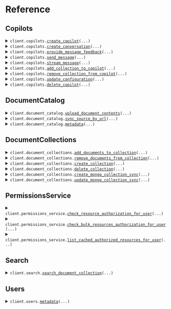 # Reference
## Copilots
<details><summary><code>client.copilots.<a href="src/credal/copilots/client.py">create_copilot</a>(...)</code></summary>
<dl>
<dd>

#### 📝 Description

<dl>
<dd>

<dl>
<dd>

Create a new agent. The API key used will be added to the agent for future Requests
</dd>
</dl>
</dd>
</dl>

#### 🔌 Usage

<dl>
<dd>

<dl>
<dd>

```python
from credal import CredalApi
from credal.common import Collaborator

client = CredalApi(
    api_key="YOUR_API_KEY",
)
client.copilots.create_copilot(
    name="Customer Agent",
    description="This agent is used to answer customer requests based on internal documentation.",
    collaborators=[
        Collaborator(
            email="test@gmail.com",
            role="editor",
        )
    ],
)

```
</dd>
</dl>
</dd>
</dl>

#### ⚙️ Parameters

<dl>
<dd>

<dl>
<dd>

**name:** `str` — A descriptive name for the agent.
    
</dd>
</dl>

<dl>
<dd>

**description:** `str` — An in depth name for the agent's function. Useful for routing requests to the right agent.
    
</dd>
</dl>

<dl>
<dd>

**collaborators:** `typing.Sequence[Collaborator]` — A list of collaborator emails and roles that will have access to the agent.
    
</dd>
</dl>

<dl>
<dd>

**request_options:** `typing.Optional[RequestOptions]` — Request-specific configuration.
    
</dd>
</dl>
</dd>
</dl>


</dd>
</dl>
</details>

<details><summary><code>client.copilots.<a href="src/credal/copilots/client.py">create_conversation</a>(...)</code></summary>
<dl>
<dd>

#### 📝 Description

<dl>
<dd>

<dl>
<dd>

OPTIONAL. Create a new conversation with the Agent. The conversation ID can be used in the `sendMessage` endpoint. The `sendMessage` endpoint automatically creates new conversations upon first request, but calling this endpoint can simplify certain use cases where it is helpful for the application to have the conversation ID before the first message is sent.
</dd>
</dl>
</dd>
</dl>

#### 🔌 Usage

<dl>
<dd>

<dl>
<dd>

```python
import uuid

from credal import CredalApi

client = CredalApi(
    api_key="YOUR_API_KEY",
)
client.copilots.create_conversation(
    agent_id=uuid.UUID(
        "82e4b12a-6990-45d4-8ebd-85c00e030c24",
    ),
    user_email="ravin@credal.ai",
)

```
</dd>
</dl>
</dd>
</dl>

#### ⚙️ Parameters

<dl>
<dd>

<dl>
<dd>

**agent_id:** `uuid.UUID` — Credal-generated Agent ID to specify which agent to route the request to.
    
</dd>
</dl>

<dl>
<dd>

**user_email:** `str` — End-user for the conversation.
    
</dd>
</dl>

<dl>
<dd>

**request_options:** `typing.Optional[RequestOptions]` — Request-specific configuration.
    
</dd>
</dl>
</dd>
</dl>


</dd>
</dl>
</details>

<details><summary><code>client.copilots.<a href="src/credal/copilots/client.py">provide_message_feedback</a>(...)</code></summary>
<dl>
<dd>

#### 🔌 Usage

<dl>
<dd>

<dl>
<dd>

```python
import uuid

from credal import CredalApi
from credal.copilots import MessageFeedback

client = CredalApi(
    api_key="YOUR_API_KEY",
)
client.copilots.provide_message_feedback(
    user_email="ravin@credal.ai",
    message_id=uuid.UUID(
        "dd721cd8-4bf2-4b94-9869-258df3dab9dc",
    ),
    agent_id=uuid.UUID(
        "82e4b12a-6990-45d4-8ebd-85c00e030c24",
    ),
    message_feedback=MessageFeedback(
        feedback="NEGATIVE",
        suggested_answer="Yes, Credal is SOC 2 compliant.",
        descriptive_feedback="The response should be extremely clear and concise.",
    ),
)

```
</dd>
</dl>
</dd>
</dl>

#### ⚙️ Parameters

<dl>
<dd>

<dl>
<dd>

**agent_id:** `uuid.UUID` — Credal-generated Agent ID to specify which agent to route the request to.
    
</dd>
</dl>

<dl>
<dd>

**user_email:** `str` — The user profile you want to use when providing feedback.
    
</dd>
</dl>

<dl>
<dd>

**message_id:** `uuid.UUID` — The message ID for which feedback is being provided.
    
</dd>
</dl>

<dl>
<dd>

**message_feedback:** `MessageFeedback` — The feedback provided by the user.
    
</dd>
</dl>

<dl>
<dd>

**request_options:** `typing.Optional[RequestOptions]` — Request-specific configuration.
    
</dd>
</dl>
</dd>
</dl>


</dd>
</dl>
</details>

<details><summary><code>client.copilots.<a href="src/credal/copilots/client.py">send_message</a>(...)</code></summary>
<dl>
<dd>

#### 🔌 Usage

<dl>
<dd>

<dl>
<dd>

```python
import uuid

from credal import CredalApi
from credal.copilots import InputVariable

client = CredalApi(
    api_key="YOUR_API_KEY",
)
client.copilots.send_message(
    agent_id=uuid.UUID(
        "82e4b12a-6990-45d4-8ebd-85c00e030c24",
    ),
    message="Is Credal SOC 2 compliant?",
    user_email="ravin@credal.ai",
    input_variables=[
        InputVariable(
            name="input1",
            ids=[
                uuid.UUID(
                    "82e4b12a-6990-45d4-8ebd-85c00e030c24",
                )
            ],
        ),
        InputVariable(
            name="input2",
            ids=[
                uuid.UUID(
                    "82e4b12a-6990-45d4-8ebd-85c00e030c25",
                ),
                uuid.UUID(
                    "82e4b12a-6990-45d4-8ebd-85c00e030c26",
                ),
            ],
        ),
    ],
)

```
</dd>
</dl>
</dd>
</dl>

#### ⚙️ Parameters

<dl>
<dd>

<dl>
<dd>

**agent_id:** `uuid.UUID` — Credal-generated Agent ID to specify which agent to route the request to.
    
</dd>
</dl>

<dl>
<dd>

**message:** `str` — The message you want to send to your agent.
    
</dd>
</dl>

<dl>
<dd>

**user_email:** `str` — The user profile you want to use when sending the message.
    
</dd>
</dl>

<dl>
<dd>

**conversation_id:** `typing.Optional[uuid.UUID]` — Credal-generated conversation ID for sending follow up messages. Conversation ID is returned after initial message. Optional, to be left off for first messages on new conversations.
    
</dd>
</dl>

<dl>
<dd>

**input_variables:** `typing.Optional[typing.Sequence[InputVariable]]` — Optional input variables to be used in the message. Map the name of the variable to a list of urls.
    
</dd>
</dl>

<dl>
<dd>

**request_options:** `typing.Optional[RequestOptions]` — Request-specific configuration.
    
</dd>
</dl>
</dd>
</dl>


</dd>
</dl>
</details>

<details><summary><code>client.copilots.<a href="src/credal/copilots/client.py">stream_message</a>(...)</code></summary>
<dl>
<dd>

#### 📝 Description

<dl>
<dd>

<dl>
<dd>

This endpoint allows you to send a message to a specific agent and get the response back as a streamed set of Server-Sent Events.
</dd>
</dl>
</dd>
</dl>

#### 🔌 Usage

<dl>
<dd>

<dl>
<dd>

```python
import uuid

from credal import CredalApi
from credal.copilots import InputVariable

client = CredalApi(
    api_key="YOUR_API_KEY",
)
response = client.copilots.stream_message(
    copilot_id=uuid.UUID(
        "82e4b12a-6990-45d4-8ebd-85c00e030c25",
    ),
    message="Is Credal SOC 2 compliant?",
    email="ravin@credal.ai",
    input_variables=[
        InputVariable(
            name="input1",
            ids=[
                uuid.UUID(
                    "82e4b12a-6990-45d4-8ebd-85c00e030c24",
                )
            ],
        ),
        InputVariable(
            name="input2",
            ids=[
                uuid.UUID(
                    "82e4b12a-6990-45d4-8ebd-85c00e030c25",
                ),
                uuid.UUID(
                    "82e4b12a-6990-45d4-8ebd-85c00e030c26",
                ),
            ],
        ),
    ],
)
for chunk in response.data:
    yield chunk

```
</dd>
</dl>
</dd>
</dl>

#### ⚙️ Parameters

<dl>
<dd>

<dl>
<dd>

**copilot_id:** `uuid.UUID` — Credal-generated Agent ID to specify which agent to route the request to.
    
</dd>
</dl>

<dl>
<dd>

**message:** `str` — The message you want to send to your agent.
    
</dd>
</dl>

<dl>
<dd>

**email:** `str` — The user profile you want to use when sending the message.
    
</dd>
</dl>

<dl>
<dd>

**conversation_id:** `typing.Optional[uuid.UUID]` — Credal-generated conversation ID for sending follow up messages. Conversation ID is returned after initial message. Optional, to be left off for first messages on new conversations.
    
</dd>
</dl>

<dl>
<dd>

**input_variables:** `typing.Optional[typing.Sequence[InputVariable]]` — Optional input variables to be used in the message. Map the name of the variable to a list of urls.
    
</dd>
</dl>

<dl>
<dd>

**request_options:** `typing.Optional[RequestOptions]` — Request-specific configuration.
    
</dd>
</dl>
</dd>
</dl>


</dd>
</dl>
</details>

<details><summary><code>client.copilots.<a href="src/credal/copilots/client.py">add_collection_to_copilot</a>(...)</code></summary>
<dl>
<dd>

#### 📝 Description

<dl>
<dd>

<dl>
<dd>

Link a collection with a agent. The API Key used must be added to both the collection and the agent beforehand.
</dd>
</dl>
</dd>
</dl>

#### 🔌 Usage

<dl>
<dd>

<dl>
<dd>

```python
import uuid

from credal import CredalApi

client = CredalApi(
    api_key="YOUR_API_KEY",
)
client.copilots.add_collection_to_copilot(
    copilot_id=uuid.UUID(
        "82e4b12a-6990-45d4-8ebd-85c00e030c24",
    ),
    collection_id=uuid.UUID(
        "def1055f-83c5-43d6-b558-f7a38e7b299e",
    ),
)

```
</dd>
</dl>
</dd>
</dl>

#### ⚙️ Parameters

<dl>
<dd>

<dl>
<dd>

**copilot_id:** `uuid.UUID` — Credal-generated Agent ID to add the collection to.
    
</dd>
</dl>

<dl>
<dd>

**collection_id:** `uuid.UUID` — Credal-generated collection ID to add.
    
</dd>
</dl>

<dl>
<dd>

**request_options:** `typing.Optional[RequestOptions]` — Request-specific configuration.
    
</dd>
</dl>
</dd>
</dl>


</dd>
</dl>
</details>

<details><summary><code>client.copilots.<a href="src/credal/copilots/client.py">remove_collection_from_copilot</a>(...)</code></summary>
<dl>
<dd>

#### 📝 Description

<dl>
<dd>

<dl>
<dd>

Unlink a collection with a agent. The API Key used must be added to both the collection and the agent beforehand.
</dd>
</dl>
</dd>
</dl>

#### 🔌 Usage

<dl>
<dd>

<dl>
<dd>

```python
import uuid

from credal import CredalApi

client = CredalApi(
    api_key="YOUR_API_KEY",
)
client.copilots.remove_collection_from_copilot(
    copilot_id=uuid.UUID(
        "82e4b12a-6990-45d4-8ebd-85c00e030c24",
    ),
    collection_id=uuid.UUID(
        "def1055f-83c5-43d6-b558-f7a38e7b299e",
    ),
)

```
</dd>
</dl>
</dd>
</dl>

#### ⚙️ Parameters

<dl>
<dd>

<dl>
<dd>

**copilot_id:** `uuid.UUID` — Credal-generated agent ID to add the collection to.
    
</dd>
</dl>

<dl>
<dd>

**collection_id:** `uuid.UUID` — Credal-generated collection ID to add.
    
</dd>
</dl>

<dl>
<dd>

**request_options:** `typing.Optional[RequestOptions]` — Request-specific configuration.
    
</dd>
</dl>
</dd>
</dl>


</dd>
</dl>
</details>

<details><summary><code>client.copilots.<a href="src/credal/copilots/client.py">update_configuration</a>(...)</code></summary>
<dl>
<dd>

#### 📝 Description

<dl>
<dd>

<dl>
<dd>

Update the configuration for a agent
</dd>
</dl>
</dd>
</dl>

#### 🔌 Usage

<dl>
<dd>

<dl>
<dd>

```python
import uuid

from credal import CredalApi
from credal.copilots import AiEndpointConfiguration, Configuration

client = CredalApi(
    api_key="YOUR_API_KEY",
)
client.copilots.update_configuration(
    copilot_id=uuid.UUID(
        "82e4b12a-6990-45d4-8ebd-85c00e030c24",
    ),
    configuration=Configuration(
        name="Customer Agent",
        description="This agent is used to answer customer requests based on internal documentation.",
        prompt="You are a polite, helpful assistant used to answer customer requests.",
        ai_endpoint_configuration=AiEndpointConfiguration(
            base_url="https://api.openai.com/v1/",
            api_key="<YOUR_API_KEY_HERE>",
        ),
    ),
)

```
</dd>
</dl>
</dd>
</dl>

#### ⚙️ Parameters

<dl>
<dd>

<dl>
<dd>

**copilot_id:** `uuid.UUID` — Credal-generated agent ID to add the collection to.
    
</dd>
</dl>

<dl>
<dd>

**configuration:** `Configuration` 
    
</dd>
</dl>

<dl>
<dd>

**request_options:** `typing.Optional[RequestOptions]` — Request-specific configuration.
    
</dd>
</dl>
</dd>
</dl>


</dd>
</dl>
</details>

<details><summary><code>client.copilots.<a href="src/credal/copilots/client.py">delete_copilot</a>(...)</code></summary>
<dl>
<dd>

#### 🔌 Usage

<dl>
<dd>

<dl>
<dd>

```python
import uuid

from credal import CredalApi

client = CredalApi(
    api_key="YOUR_API_KEY",
)
client.copilots.delete_copilot(
    id=uuid.UUID(
        "ac20e6ba-0bae-11ef-b25a-efca73df4c3a",
    ),
)

```
</dd>
</dl>
</dd>
</dl>

#### ⚙️ Parameters

<dl>
<dd>

<dl>
<dd>

**id:** `uuid.UUID` — Copilot ID
    
</dd>
</dl>

<dl>
<dd>

**request_options:** `typing.Optional[RequestOptions]` — Request-specific configuration.
    
</dd>
</dl>
</dd>
</dl>


</dd>
</dl>
</details>

## DocumentCatalog
<details><summary><code>client.document_catalog.<a href="src/credal/document_catalog/client.py">upload_document_contents</a>(...)</code></summary>
<dl>
<dd>

#### 🔌 Usage

<dl>
<dd>

<dl>
<dd>

```python
from credal import CredalApi

client = CredalApi(
    api_key="YOUR_API_KEY",
)
client.document_catalog.upload_document_contents(
    document_name="My Document",
    document_contents="Lorem ipsum...",
    document_external_id="73eead26-d124-4940-b329-5f068a0a8db9",
    allowed_users_email_addresses=["jack@credal.ai", "ravin@credal.ai"],
    upload_as_user_email="jack@credal.ai",
)

```
</dd>
</dl>
</dd>
</dl>

#### ⚙️ Parameters

<dl>
<dd>

<dl>
<dd>

**document_name:** `str` — The name of the document you want to upload.
    
</dd>
</dl>

<dl>
<dd>

**document_contents:** `str` — The full LLM-formatted text contents of the document you want to upload.
    
</dd>
</dl>

<dl>
<dd>

**allowed_users_email_addresses:** `typing.Sequence[str]` — Users allowed to access the document. Unlike Credal's out of the box connectors which reconcile various permissions models from 3rd party software, for custom uploads the caller is responsible for specifying who can access the document and currently flattening groups if applicable. Documents can also be marked as internal public.
    
</dd>
</dl>

<dl>
<dd>

**upload_as_user_email:** `str` — [Legacy] The user on behalf of whom the document should be uploaded. In most cases, this can simply be the email of the developer making the API call. This field will be removed in the future in favor of purely specifying permissions via allowedUsersEmailAddresses.
    
</dd>
</dl>

<dl>
<dd>

**document_external_id:** `str` — The external ID of the document. This is typically the ID as it exists in its original external system. Uploads to the same external ID will update the document in Credal.
    
</dd>
</dl>

<dl>
<dd>

**document_external_url:** `typing.Optional[str]` — The external URL of the document you want to upload. If provided Credal will link to this URL.
    
</dd>
</dl>

<dl>
<dd>

**custom_metadata:** `typing.Optional[typing.Optional[typing.Any]]` — Optional JSON representing any custom metadata for this document
    
</dd>
</dl>

<dl>
<dd>

**collection_id:** `typing.Optional[str]` — If specified, document will also be added to a particular document collection
    
</dd>
</dl>

<dl>
<dd>

**force_update:** `typing.Optional[bool]` — If specified, document contents will be re-uploaded and re-embedded even if the document already exists in Credal
    
</dd>
</dl>

<dl>
<dd>

**internal_public:** `typing.Optional[bool]` — If specified, document will be accessible to everyone within the organization of the uploader
    
</dd>
</dl>

<dl>
<dd>

**request_options:** `typing.Optional[RequestOptions]` — Request-specific configuration.
    
</dd>
</dl>
</dd>
</dl>


</dd>
</dl>
</details>

<details><summary><code>client.document_catalog.<a href="src/credal/document_catalog/client.py">sync_source_by_url</a>(...)</code></summary>
<dl>
<dd>

#### 📝 Description

<dl>
<dd>

<dl>
<dd>

Sync a document from a source URL. Does not support recursive web search. Reach out to a Credal representative for access.
</dd>
</dl>
</dd>
</dl>

#### 🔌 Usage

<dl>
<dd>

<dl>
<dd>

```python
from credal import CredalApi

client = CredalApi(
    api_key="YOUR_API_KEY",
)
client.document_catalog.sync_source_by_url(
    source_url="https://drive.google.com/file/d/123456/view",
    upload_as_user_email="ria@credal.ai",
)

```
</dd>
</dl>
</dd>
</dl>

#### ⚙️ Parameters

<dl>
<dd>

<dl>
<dd>

**upload_as_user_email:** `str` 
    
</dd>
</dl>

<dl>
<dd>

**source_url:** `str` 
    
</dd>
</dl>

<dl>
<dd>

**request_options:** `typing.Optional[RequestOptions]` — Request-specific configuration.
    
</dd>
</dl>
</dd>
</dl>


</dd>
</dl>
</details>

<details><summary><code>client.document_catalog.<a href="src/credal/document_catalog/client.py">metadata</a>(...)</code></summary>
<dl>
<dd>

#### 📝 Description

<dl>
<dd>

<dl>
<dd>

Bulk patch metadata for documents, synced natively by Credal or manual API uploads
</dd>
</dl>
</dd>
</dl>

#### 🔌 Usage

<dl>
<dd>

<dl>
<dd>

```python
from credal import CredalApi
from credal.common import ResourceIdentifier_ExternalResourceId
from credal.document_catalog import DocumentMetadataPatch

client = CredalApi(
    api_key="YOUR_API_KEY",
)
client.document_catalog.metadata(
    sources=[
        DocumentMetadataPatch(
            metadata={"Department": "HR", "Country": "United States"},
            resource_identifier=ResourceIdentifier_ExternalResourceId(
                external_resource_id="170NrBm0Do7gdzvr54UvyslPVWkQFOA0lgNycFmdZJQr",
                resource_type="GOOGLE_DRIVE_ITEM",
            ),
        ),
        DocumentMetadataPatch(
            metadata={"Department": "Sales", "Vertical": "Healthcare"},
            resource_identifier=ResourceIdentifier_ExternalResourceId(
                external_resource_id="123456",
                resource_type="ZENDESK_TICKET",
            ),
        ),
    ],
    upload_as_user_email="ben@credal.ai",
)

```
</dd>
</dl>
</dd>
</dl>

#### ⚙️ Parameters

<dl>
<dd>

<dl>
<dd>

**sources:** `typing.Sequence[DocumentMetadataPatch]` 
    
</dd>
</dl>

<dl>
<dd>

**upload_as_user_email:** `str` 
    
</dd>
</dl>

<dl>
<dd>

**request_options:** `typing.Optional[RequestOptions]` — Request-specific configuration.
    
</dd>
</dl>
</dd>
</dl>


</dd>
</dl>
</details>

## DocumentCollections
<details><summary><code>client.document_collections.<a href="src/credal/document_collections/client.py">add_documents_to_collection</a>(...)</code></summary>
<dl>
<dd>

#### 📝 Description

<dl>
<dd>

<dl>
<dd>

Add documents to a document collection. Note that the documents must already exist in the document catalog to use this endpoint. If you want to upload a new document to a collection, use the `uploadDocumentContents` endpoint.
</dd>
</dl>
</dd>
</dl>

#### 🔌 Usage

<dl>
<dd>

<dl>
<dd>

```python
import uuid

from credal import CredalApi
from credal.common import ResourceIdentifier_ExternalResourceId

client = CredalApi(
    api_key="YOUR_API_KEY",
)
client.document_collections.add_documents_to_collection(
    collection_id=uuid.UUID(
        "82e4b12a-6990-45d4-8ebd-85c00e030c24",
    ),
    resource_identifiers=[
        ResourceIdentifier_ExternalResourceId(
            external_resource_id="170NrBm0Do7gdzvr54UvyslPVWkQFOA0lgNycFmdZJQr",
            resource_type="GOOGLE_DRIVE_ITEM",
        ),
        ResourceIdentifier_ExternalResourceId(
            external_resource_id="398KAHdfkjsdf09r54UvyslPVWkQFOA0lOiu34in923",
            resource_type="GOOGLE_DRIVE_ITEM",
        ),
    ],
)

```
</dd>
</dl>
</dd>
</dl>

#### ⚙️ Parameters

<dl>
<dd>

<dl>
<dd>

**collection_id:** `uuid.UUID` — The ID of the document collection you want to add to.
    
</dd>
</dl>

<dl>
<dd>

**resource_identifiers:** `typing.Sequence[ResourceIdentifier]` — The set of resource identifier for which you want to add to the collection.
    
</dd>
</dl>

<dl>
<dd>

**request_options:** `typing.Optional[RequestOptions]` — Request-specific configuration.
    
</dd>
</dl>
</dd>
</dl>


</dd>
</dl>
</details>

<details><summary><code>client.document_collections.<a href="src/credal/document_collections/client.py">remove_documents_from_collection</a>(...)</code></summary>
<dl>
<dd>

#### 📝 Description

<dl>
<dd>

<dl>
<dd>

Remove documents from a collection
</dd>
</dl>
</dd>
</dl>

#### 🔌 Usage

<dl>
<dd>

<dl>
<dd>

```python
import uuid

from credal import CredalApi
from credal.common import ResourceIdentifier_ExternalResourceId

client = CredalApi(
    api_key="YOUR_API_KEY",
)
client.document_collections.remove_documents_from_collection(
    collection_id=uuid.UUID(
        "82e4b12a-6990-45d4-8ebd-85c00e030c24",
    ),
    resource_identifiers=[
        ResourceIdentifier_ExternalResourceId(
            external_resource_id="170NrBm0Do7gdzvr54UvyslPVWkQFOA0lgNycFmdZJQr",
            resource_type="GOOGLE_DRIVE_ITEM",
        ),
        ResourceIdentifier_ExternalResourceId(
            external_resource_id="398KAHdfkjsdf09r54UvyslPVWkQFOA0lOiu34in923",
            resource_type="GOOGLE_DRIVE_ITEM",
        ),
    ],
)

```
</dd>
</dl>
</dd>
</dl>

#### ⚙️ Parameters

<dl>
<dd>

<dl>
<dd>

**collection_id:** `uuid.UUID` — The ID of the document collection you want to add to.
    
</dd>
</dl>

<dl>
<dd>

**resource_identifiers:** `typing.Sequence[ResourceIdentifier]` — The set of resource identifier for which you want to remove from the collection
    
</dd>
</dl>

<dl>
<dd>

**request_options:** `typing.Optional[RequestOptions]` — Request-specific configuration.
    
</dd>
</dl>
</dd>
</dl>


</dd>
</dl>
</details>

<details><summary><code>client.document_collections.<a href="src/credal/document_collections/client.py">create_collection</a>(...)</code></summary>
<dl>
<dd>

#### 📝 Description

<dl>
<dd>

<dl>
<dd>

Create a new collection. The API key used will be added to the collection for future Requests
</dd>
</dl>
</dd>
</dl>

#### 🔌 Usage

<dl>
<dd>

<dl>
<dd>

```python
from credal import CredalApi
from credal.common import Collaborator

client = CredalApi(
    api_key="YOUR_API_KEY",
)
client.document_collections.create_collection(
    name="Customer Collection",
    description="This collection is used to answer customer requests based on internal documentation.",
    collaborators=[
        Collaborator(
            email="test@gmail.com",
            role="editor",
        )
    ],
)

```
</dd>
</dl>
</dd>
</dl>

#### ⚙️ Parameters

<dl>
<dd>

<dl>
<dd>

**name:** `str` — A descriptive name for the collection.
    
</dd>
</dl>

<dl>
<dd>

**description:** `str` — An in depth name for the agent's function. Useful for routing requests to the right agent.
    
</dd>
</dl>

<dl>
<dd>

**collaborators:** `typing.Sequence[Collaborator]` — A list of collaborator emails and roles that will have access to the agent.
    
</dd>
</dl>

<dl>
<dd>

**request_options:** `typing.Optional[RequestOptions]` — Request-specific configuration.
    
</dd>
</dl>
</dd>
</dl>


</dd>
</dl>
</details>

<details><summary><code>client.document_collections.<a href="src/credal/document_collections/client.py">delete_collection</a>(...)</code></summary>
<dl>
<dd>

#### 📝 Description

<dl>
<dd>

<dl>
<dd>

Delete the collection.
</dd>
</dl>
</dd>
</dl>

#### 🔌 Usage

<dl>
<dd>

<dl>
<dd>

```python
import uuid

from credal import CredalApi

client = CredalApi(
    api_key="YOUR_API_KEY",
)
client.document_collections.delete_collection(
    collection_id=uuid.UUID(
        "ac20e6ba-0bae-11ef-b25a-efca73df4c3a",
    ),
)

```
</dd>
</dl>
</dd>
</dl>

#### ⚙️ Parameters

<dl>
<dd>

<dl>
<dd>

**collection_id:** `uuid.UUID` 
    
</dd>
</dl>

<dl>
<dd>

**request_options:** `typing.Optional[RequestOptions]` — Request-specific configuration.
    
</dd>
</dl>
</dd>
</dl>


</dd>
</dl>
</details>

<details><summary><code>client.document_collections.<a href="src/credal/document_collections/client.py">create_mongo_collection_sync</a>(...)</code></summary>
<dl>
<dd>

#### 📝 Description

<dl>
<dd>

<dl>
<dd>

Credal lets you easily sync your MongoDB data for use in Collections and Agents. Create a new sync from a MongoDB collection to a Credal collection.
</dd>
</dl>
</dd>
</dl>

#### 🔌 Usage

<dl>
<dd>

<dl>
<dd>

```python
import uuid

from credal import CredalApi
from credal.document_collections import (
    MongoCollectionSyncConfig,
    MongoSourceFieldsConfig,
)

client = CredalApi(
    api_key="YOUR_API_KEY",
)
client.document_collections.create_mongo_collection_sync(
    mongo_uri="mongodb+srv://cluster0.abcdefg.mongodb.net/Cluster0?retryWrites=true&w=majority",
    collection_id=uuid.UUID(
        "ac20e6ba-0bae-11ef-b25a-efca73df4c3a",
    ),
    config=MongoCollectionSyncConfig(
        sync_name="My sales transcripts",
        collection_name="myCollection",
        filter_expression={"status": {"$ne": "disabled"}},
        source_fields=MongoSourceFieldsConfig(
            body="body",
            source_name="meetingName",
            source_system_updated="transcriptDatetime",
            source_url="link",
        ),
    ),
)

```
</dd>
</dl>
</dd>
</dl>

#### ⚙️ Parameters

<dl>
<dd>

<dl>
<dd>

**collection_id:** `uuid.UUID` 
    
</dd>
</dl>

<dl>
<dd>

**mongo_uri:** `str` 
    
</dd>
</dl>

<dl>
<dd>

**config:** `MongoCollectionSyncConfig` 
    
</dd>
</dl>

<dl>
<dd>

**request_options:** `typing.Optional[RequestOptions]` — Request-specific configuration.
    
</dd>
</dl>
</dd>
</dl>


</dd>
</dl>
</details>

<details><summary><code>client.document_collections.<a href="src/credal/document_collections/client.py">update_mongo_collection_sync</a>(...)</code></summary>
<dl>
<dd>

#### 📝 Description

<dl>
<dd>

<dl>
<dd>

Credal lets you easily sync your MongoDB data for use in Collections and Agents. Update an existing sync from a MongoDB collection to a Credal collection via the `mongoCredentialId`, to disambiguate between multiple potential syncs to a given collection.
</dd>
</dl>
</dd>
</dl>

#### 🔌 Usage

<dl>
<dd>

<dl>
<dd>

```python
import uuid

from credal import CredalApi
from credal.document_collections import (
    MongoCollectionSyncConfig,
    MongoSourceFieldsConfig,
)

client = CredalApi(
    api_key="YOUR_API_KEY",
)
client.document_collections.update_mongo_collection_sync(
    mongo_uri="mongodb+srv://cluster0.abcdefg.mongodb.net/Cluster0?retryWrites=true&w=majority",
    mongo_credential_id=uuid.UUID(
        "5988ed76-6ee1-11ef-97dd-1fca54b7c4bc",
    ),
    config=MongoCollectionSyncConfig(
        sync_name="My recent summarized sales transcripts",
        collection_name="myCollection",
        filter_expression={
            "transcriptDatetime": {"$gt": "2023-01-01T00:00:00.000Z"}
        },
        source_fields=MongoSourceFieldsConfig(
            body="transcriptSummary",
            source_name="meetingName",
            source_system_updated="transcriptDatetime",
            source_url="link",
        ),
    ),
)

```
</dd>
</dl>
</dd>
</dl>

#### ⚙️ Parameters

<dl>
<dd>

<dl>
<dd>

**mongo_credential_id:** `uuid.UUID` 
    
</dd>
</dl>

<dl>
<dd>

**mongo_uri:** `str` 
    
</dd>
</dl>

<dl>
<dd>

**config:** `MongoCollectionSyncConfig` 
    
</dd>
</dl>

<dl>
<dd>

**request_options:** `typing.Optional[RequestOptions]` — Request-specific configuration.
    
</dd>
</dl>
</dd>
</dl>


</dd>
</dl>
</details>

## PermissionsService
<details><summary><code>client.permissions_service.<a href="src/credal/permissions_service/client.py">check_resource_authorization_for_user</a>(...)</code></summary>
<dl>
<dd>

#### 📝 Description

<dl>
<dd>

<dl>
<dd>

Admin endpoint to check whether the specified user is authorized to read the specified resource.
</dd>
</dl>
</dd>
</dl>

#### 🔌 Usage

<dl>
<dd>

<dl>
<dd>

```python
from credal import CredalApi
from credal.common import ResourceIdentifier_ExternalResourceId

client = CredalApi(
    api_key="YOUR_API_KEY",
)
client.permissions_service.check_resource_authorization_for_user(
    resource_identifier=ResourceIdentifier_ExternalResourceId(
        external_resource_id="170NrBm0Do7gdzvr54UvyslPVWkQFOA0lgNycFmdZJQr",
        resource_type="GOOGLE_DRIVE_ITEM",
    ),
    user_email="john.smith@foo.com",
)

```
</dd>
</dl>
</dd>
</dl>

#### ⚙️ Parameters

<dl>
<dd>

<dl>
<dd>

**resource_identifier:** `ResourceIdentifier` — The resource identifier for which you want to check authorization.
    
</dd>
</dl>

<dl>
<dd>

**user_email:** `str` — The user email to check authorization for.
    
</dd>
</dl>

<dl>
<dd>

**disable_cache:** `typing.Optional[bool]` — If specified, Credal will bypass the permissions cache and check current permissions for this resource
    
</dd>
</dl>

<dl>
<dd>

**request_options:** `typing.Optional[RequestOptions]` — Request-specific configuration.
    
</dd>
</dl>
</dd>
</dl>


</dd>
</dl>
</details>

<details><summary><code>client.permissions_service.<a href="src/credal/permissions_service/client.py">check_bulk_resources_authorization_for_user</a>(...)</code></summary>
<dl>
<dd>

#### 📝 Description

<dl>
<dd>

<dl>
<dd>

Admin endpoint to check whether the specified user is authorized to read the specified set of resources.
</dd>
</dl>
</dd>
</dl>

#### 🔌 Usage

<dl>
<dd>

<dl>
<dd>

```python
from credal import CredalApi
from credal.common import (
    ResourceIdentifier_ExternalResourceId,
    ResourceIdentifier_Url,
)

client = CredalApi(
    api_key="YOUR_API_KEY",
)
client.permissions_service.check_bulk_resources_authorization_for_user(
    resource_identifiers=[
        ResourceIdentifier_Url(
            url="https://docs.google.com/document/d/170NrBm0Do7gdzvr54UvyslPVWkQFOA0lgNycFmdZJQr/edit",
        ),
        ResourceIdentifier_ExternalResourceId(
            external_resource_id="sfsdfvr54UvyslPVWkQFOA0dfsdfsdflgNycFmdZJQr",
            resource_type="ZENDESK_TICKET",
        ),
    ],
    user_email="john.smith@foo.com",
)

```
</dd>
</dl>
</dd>
</dl>

#### ⚙️ Parameters

<dl>
<dd>

<dl>
<dd>

**resource_identifiers:** `typing.Sequence[ResourceIdentifier]` — The set of resource identifier for which you want to check authorization. Currently limited to 20 resources.
    
</dd>
</dl>

<dl>
<dd>

**user_email:** `str` — The user email to check authorization for.
    
</dd>
</dl>

<dl>
<dd>

**disable_cache:** `typing.Optional[bool]` — If specified, Credal will bypass the permissions cache and check current permissions for all resources specified.
    
</dd>
</dl>

<dl>
<dd>

**request_options:** `typing.Optional[RequestOptions]` — Request-specific configuration.
    
</dd>
</dl>
</dd>
</dl>


</dd>
</dl>
</details>

<details><summary><code>client.permissions_service.<a href="src/credal/permissions_service/client.py">list_cached_authorized_resources_for_user</a>(...)</code></summary>
<dl>
<dd>

#### 📝 Description

<dl>
<dd>

<dl>
<dd>

Admin endpoint to list all resources that the specified user is authorized to read. Note this endpoint returns cached results and may not be up-to-date. You can use the checkResourceAuthorizationForUser endpoint with disableCache set to true to get the most up-to-date results.
</dd>
</dl>
</dd>
</dl>

#### 🔌 Usage

<dl>
<dd>

<dl>
<dd>

```python
from credal import CredalApi

client = CredalApi(
    api_key="YOUR_API_KEY",
)
client.permissions_service.list_cached_authorized_resources_for_user(
    user_email="john.smith@foo.com",
)

```
</dd>
</dl>
</dd>
</dl>

#### ⚙️ Parameters

<dl>
<dd>

<dl>
<dd>

**user_email:** `str` — The user email to list authorized resources for.
    
</dd>
</dl>

<dl>
<dd>

**resource_type:** `typing.Optional[ResourceType]` — The type of resource you want to list. If not specified, all resource types will be listed.
    
</dd>
</dl>

<dl>
<dd>

**limit:** `typing.Optional[int]` — The maximum number of resources to return. Defaults to 100.
    
</dd>
</dl>

<dl>
<dd>

**offset:** `typing.Optional[int]` — The offset to use for pagination. If not specified, the first page of results will be returned.
    
</dd>
</dl>

<dl>
<dd>

**request_options:** `typing.Optional[RequestOptions]` — Request-specific configuration.
    
</dd>
</dl>
</dd>
</dl>


</dd>
</dl>
</details>

## Search
<details><summary><code>client.search.<a href="src/credal/search/client.py">search_document_collection</a>(...)</code></summary>
<dl>
<dd>

#### 📝 Description

<dl>
<dd>

<dl>
<dd>

Search across all documents in a document collection using the document metadata and contents.
</dd>
</dl>
</dd>
</dl>

#### 🔌 Usage

<dl>
<dd>

<dl>
<dd>

```python
import uuid

from credal import CredalApi
from credal.search import DocumentCollectionSearchOptions, SingleFieldFilter

client = CredalApi(
    api_key="YOUR_API_KEY",
)
client.search.search_document_collection(
    collection_id=uuid.UUID(
        "82e4b12a-6990-45d4-8ebd-85c00e030c24",
    ),
    search_query="ABC Corp",
    structured_query_filters=[
        SingleFieldFilter(
            field="status",
            operator="==",
            value="Open",
        )
    ],
    user_email="jack@credal.ai",
    search_options=DocumentCollectionSearchOptions(
        max_chunks=10,
        merge_contents=True,
        threshold=0.8,
        enable_smart_filtering=True,
        enable_query_extraction=True,
        enable_reranking=True,
    ),
)

```
</dd>
</dl>
</dd>
</dl>

#### ⚙️ Parameters

<dl>
<dd>

<dl>
<dd>

**collection_id:** `uuid.UUID` 
    
</dd>
</dl>

<dl>
<dd>

**search_query:** `str` 
    
</dd>
</dl>

<dl>
<dd>

**user_email:** `str` — The email of the user making the search request for permissions reduction.
    
</dd>
</dl>

<dl>
<dd>

**structured_query_filters:** `typing.Optional[typing.Sequence[SingleFieldFilter]]` — The structured query filters to apply to the search query.
    
</dd>
</dl>

<dl>
<dd>

**search_options:** `typing.Optional[DocumentCollectionSearchOptions]` 
    
</dd>
</dl>

<dl>
<dd>

**metadata_filter_expression:** `typing.Optional[str]` — Legacy metadata filter expression to apply to the search query. Use structuredQueryFilters instead.
    
</dd>
</dl>

<dl>
<dd>

**request_options:** `typing.Optional[RequestOptions]` — Request-specific configuration.
    
</dd>
</dl>
</dd>
</dl>


</dd>
</dl>
</details>

## Users
<details><summary><code>client.users.<a href="src/credal/users/client.py">metadata</a>(...)</code></summary>
<dl>
<dd>

#### 📝 Description

<dl>
<dd>

<dl>
<dd>

Bulk patch metadata for users
</dd>
</dl>
</dd>
</dl>

#### 🔌 Usage

<dl>
<dd>

<dl>
<dd>

```python
from credal import CredalApi
from credal.users import UserMetadataPatch

client = CredalApi(
    api_key="YOUR_API_KEY",
)
client.users.metadata(
    request=[
        UserMetadataPatch(
            metadata={"State": "NY", "Job Role": "CEO"},
            user_email="ravin@credal.ai",
        ),
        UserMetadataPatch(
            metadata={"State": "NY", "Department": "Engineering"},
            user_email="jack@credal.ai",
        ),
    ],
)

```
</dd>
</dl>
</dd>
</dl>

#### ⚙️ Parameters

<dl>
<dd>

<dl>
<dd>

**request:** `typing.Sequence[UserMetadataPatch]` 
    
</dd>
</dl>

<dl>
<dd>

**request_options:** `typing.Optional[RequestOptions]` — Request-specific configuration.
    
</dd>
</dl>
</dd>
</dl>


</dd>
</dl>
</details>

